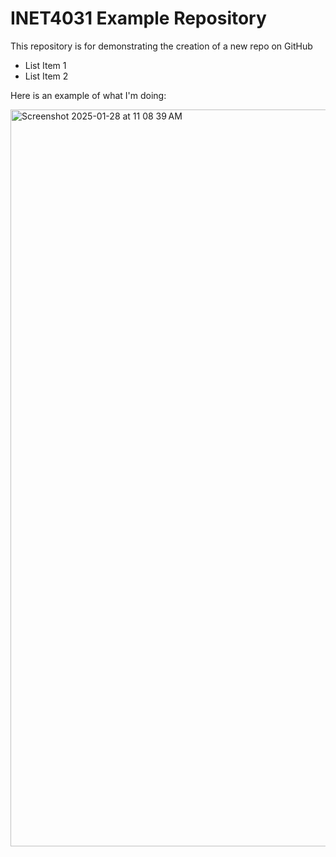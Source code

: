 # INET4031 Example Repository
This repository is for demonstrating the creation of a new repo on GitHub

- List Item 1
- List Item 2

Here is an example of what I'm doing:

<img width="1179" alt="Screenshot 2025-01-28 at 11 08 39 AM" src="https://github.com/user-attachments/assets/b1e01bb1-e968-40d9-b3f4-62b5f58ccb1a" />

